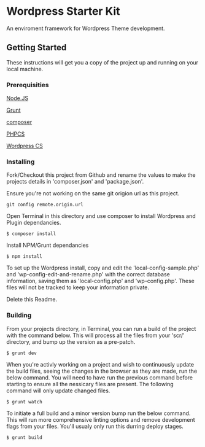 # Wordpress Starter Kit

An enviroment framework for Wordpress Theme development.

## Getting Started

These instructions will get you a copy of the project up and running on your local machine.

### Prerequisities

[Node.JS](https://nodejs.org/)

[Grunt](http://gruntjs.com/)

[composer](https://getcomposer.org/)

[PHPCS](https://github.com/squizlabs/PHP_CodeSniffer#installation)

[Wordpress CS](https://github.com/WordPress-Coding-Standards/WordPress-Coding-Standards)


### Installing

Fork/Checkout this project from Github and rename the values to make the projects details in 'composer.json' and 'package.json'.

Ensure you're not working on the same git origion url as this project.

```
git config remote.origin.url
```

Open Terminal in this directory and use composer to install Wordpress and Plugin dependancies.

```
$ composer install
```

Install NPM/Grunt dependancies

```
$ npm install
```

To set up the Wordpress install, copy and edit the 'local-config-sample.php' and 'wp-config-edit-and-rename.php' with the correct database information, saving them as 'local-config.php' and 'wp-config.php'. These files will not be tracked to keep your information private.

Delete this Readme.


### Building

From your projects directory, in Terminal, you can run a build of the project with the command below. This will process all the files from your 'scr/' directory, and bump up the version as a pre-patch.

```
$ grunt dev
```

When you're activly working on a project and wish to continuously update the build files, seeing the changes in the browser as they are made, run the below command. You will need to have run the previous command before starting to ensure all the nessicary files are present. The following command will only update changed files.

```
$ grunt watch
```

To initiate a full build and a minor version bump run the below command. This will run more comprehensive linting options and remove development flags from your files. You'll usualy only run this durring deploy stages.

```
$ grunt build
```






